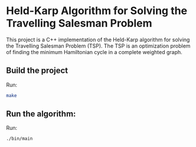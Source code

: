# Held-Karp Algorithm for Solving the Travelling Salesman Problem

This project is a C++ implementation of the Held-Karp algorithm for solving the Travelling Salesman Problem (TSP). The TSP is an optimization problem of finding the minimum Hamiltonian cycle in a complete weighted graph.

## Build the project

Run:

```bash
make
```

## Run the algorithm:

Run:

```bash
./bin/main
```
